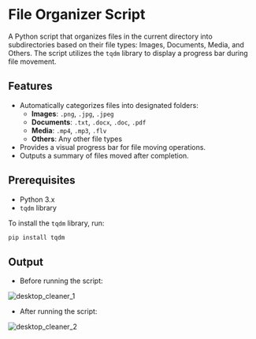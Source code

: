 # File Organizer Script

A Python script that organizes files in the current directory into subdirectories based on their file types: Images, Documents, Media, and Others. The script utilizes the `tqdm` library to display a progress bar during file movement.

## Features

- Automatically categorizes files into designated folders:
  - **Images**: `.png`, `.jpg`, `.jpeg`
  - **Documents**: `.txt`, `.docx`, `.doc`, `.pdf`
  - **Media**: `.mp4`, `.mp3`, `.flv`
  - **Others**: Any other file types
- Provides a visual progress bar for file moving operations.
- Outputs a summary of files moved after completion.

## Prerequisites

- Python 3.x
- `tqdm` library

To install the `tqdm` library, run:
```bash
pip install tqdm
```

## Output
- Before running the script:
  
![desktop_cleaner_1](https://github.com/user-attachments/assets/dd24b5a0-0862-46e3-b4f2-ce0fd9c07f9b)

- After running the script:
  
![desktop_cleaner_2](https://github.com/user-attachments/assets/6b417cc4-1f1b-422b-8c73-f942243ee9b7)


